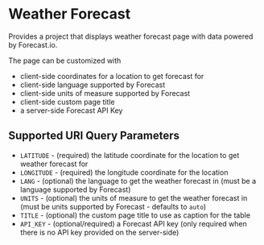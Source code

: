 ﻿# Weather Forecast #

Provides a project that displays weather forecast page with data powered by 
Forecast.io.

The page can be customized with

* client-side coordinates for a location to get forecast for
* client-side language supported by Forecast
* client-side units of measure supported by Forecast
* client-side custom page title
* a server-side Forecast API Key

## Supported URI Query Parameters ##

* `LATITUDE` - (required) the latitude coordinate for the location to get 
  weather forecast for
* `LONGITUDE` - (required) the longitude coordinate for the location
* `LANG` - (optional) the language to get the weather forecast in (must be a
  language supported by Forecast)
* `UNITS` - (optional) the units of measure to get the weather forecast in (must
  be units supported by Forecast - defaults to `auto`)
* `TITLE` - (optional) the custom page title to use as caption for the table 
* `API_KEY` - (optional/required) a Forecast API key (only required when there
  is no API key provided on the server-side)
